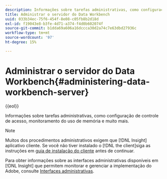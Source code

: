 ```yaml
---
description: Informações sobre tarefas administrativas, como configuração de controle de acesso, monitoramento do uso de memória e muito mais.
title: Administrar o servidor do Data Workbench
uuid: 033b34ec-75f6-454f-8e08-c05fb8b2d18d
exl-id: f19043e8-b3fe-4d71-a374-f4d0b602074f
source-git-commit: b1dda69a606a16dccca30d2a74c7e63dbd27936c
workflow-type: tm+mt
source-wordcount: '97'
ht-degree: 15%

---
```


# Administrar o servidor do Data Workbench{#administering-data-workbench-server}

{{eol}}

Informações sobre tarefas administrativas, como configuração de controle de acesso, monitoramento do uso de memória e muito mais.

>[!NOTE]
>
>Muitos dos procedimentos administrativos exigem que [!DNL Insight] aplicativo cliente. Se você não tiver instalado o [!DNL the client]siga as instruções em [guia de instalação do cliente](https://experienceleague.adobe.com/docs/data-workbench/using/install/c-data-workbench-client-install.html?lang=pt-BR) antes de continuar.

Para obter informações sobre as interfaces administrativas disponíveis em [!DNL Insight] que permitem monitorar e gerenciar a implementação do Adobe, consulte [Interfaces administrativas](https://experienceleague.adobe.com/docs/data-workbench/using/client/t-open-ins.html#Administrative_Interfaces).
